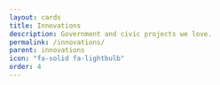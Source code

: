 ```yaml
---
layout: cards
title: Innovations
description: Government and civic projects we love.
permalink: /innovations/
parent: innovations
icon: "fa-solid fa-lightbulb"
order: 4
---
```


